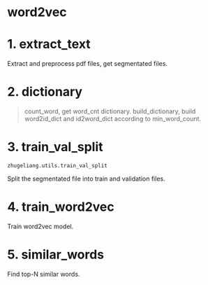 <h1>word2vec</h1>

# 1. extract_text

Extract and preprocess pdf files, get segmentated files.

# 2. dictionary

> count_word, get word_cnt dictionary.
> build_dictionary, build word2id_dict and id2word_dict according to min_word_count.

# 3. train_val_split

`zhugeliang.utils.train_val_split`

Split the segmentated file into train and validation files.

# 4. train_word2vec

Train word2vec model.

# 5. similar_words

Find top-N similar words.
